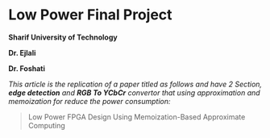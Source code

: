 # Low Power Final Project
**Sharif University of Technology**

**Dr. Ejlali** 

**Dr. Foshati**

*This article is the replication of a paper titled as follows and have 2 Section, __edge detection__ and __RGB To YCbCr__ convertor that using approximation and memoization for reduce the power consumption:*
> Low Power FPGA Design Using Memoization-Based Approximate Computing
